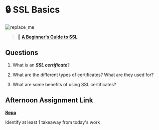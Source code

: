 # 🔒 SSL Basics

![replace_me](https://codeworks.blob.core.windows.net/public/assets/img/illustrations/placeholder.svg)

> **📖 [A Beginner's Guide to SSL](https://codeworksacademy.com/fs-student-guide/resources/wk8-9/07-SSL)**

## Questions

1. What is an ***SSL certificate***?

2. What are the different types of certificates? What are they used for?

3. What are some benefits of using SSL certificates?

## Afternoon Assignment Link

**[Repo](https://github.com/rodrirene/<ASSIGNMENT_REPO>)**

Identify at least 1 takeaway from today's work
